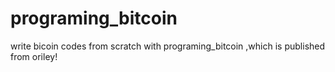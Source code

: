 # programing_bitcoin
write bicoin codes from scratch with programing_bitcoin ,which is published from oriley!